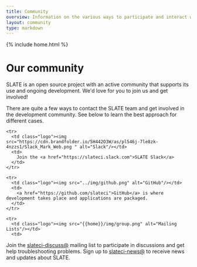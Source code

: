 ```yaml
---
title: Community
overview: Information on the various ways to participate and interact with the SLATE community.
layout: community
type: markdown
---
```

{% include home.html %}

# Our community

SLATE is an open source project with an active community that supports its use and ongoing development. We'd love for you
to join us and get involved!

There are quite a few ways to contact the SLATE team and get involved in the development community. See below to learn the
best approach for different cases.

<table>
  <tbody>

    <tr>
      <td class="logo"><img src="https://cdn.brandfolder.io/5H442O3W/as/pl546j-7le8zk-4nzzs1/Slack_Mark_Web.png " alt="Slack"/></td>
      <td>
        Join the <a href="https://slateci.slack.com">SLATE Slack</a>
      </td>
    </tr>

    <tr>
      <td class="logo"><img src="../img/github.png" alt="GitHub"/></td>
      <td>
        <a href="https://github.com/slateci">GitHub</a> is where development takes place and applications are packaged.
      </td>
    </tr>

    <tr>
      <td class="logo"><img src="{{home}}/img/group.png" alt="Mailing Lists"/></td>
      <td>
Join the <a href="https://groups.google.com/forum/#!forum/slateci-discuss">slateci-discuss@</a> mailing list to participate in discussions and get help troubleshooting problems.  Sign up to <a href="https://groups.google.com/forum/#!forum/slateci-news">slateci-news@</a> to receive news and updates about SLATE.      
     </td>
   </tr>

  </tbody>
</table>

<br />

<!-- > <img src="{{home}}/img/troubleshooting.svg" alt="Troubleshooting" title="Troubleshooting" style="width: 32px; display:inline" />
Hint: If you came to this page because you're looking for help with a problem, check out 
our [troubleshooting guide]({{home}}/troubleshooting).
-->
